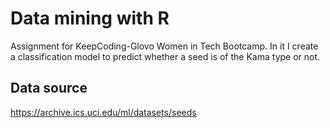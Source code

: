 # Data mining with R

Assignment for KeepCoding-Glovo Women in Tech Bootcamp. In it I create a classification model to predict whether a seed is of the Kama type or not. 

## Data source

https://archive.ics.uci.edu/ml/datasets/seeds

